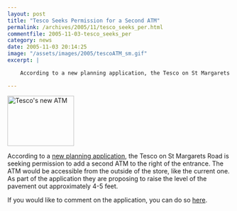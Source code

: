 ```yaml
---
layout: post
title: "Tesco Seeks Permission for a Second ATM"
permalink: /archives/2005/11/tesco_seeks_per.html
commentfile: 2005-11-03-tesco_seeks_per
category: news
date: 2005-11-03 20:14:25
image: "/assets/images/2005/tescoATM_sm.gif"
excerpt: |

    According to a new planning application, the Tesco on St Margarets Road is seeking permission to add a second ATM to the right of the entrance.  The ATM would be accessible from the outside of the store, like the current one.  As part of the application they are proposing to raise the level of the pavement out approximately 4-5 feet.

---
```


<a href="/assets/images/2005/tescoATM.gif"><img src="/assets/images/2005/tescoATM_sm.gif" width="150" height="113" alt="Tesco's new ATM" class="right ignore" /></a>

According to a [new planning application](http://www.ukplanning.com/richmond/showCaseFile.do?councilName=London+Borough+of+Richmond+upon+Thames&appNumber=05/3168/FUL), the Tesco on St Margarets Road is seeking permission to add a second ATM to the right of the entrance. The ATM would be accessible from the outside of the store, like the current one. As part of the application they are proposing to raise the level of the pavement out approximately 4-5 feet.

If you would like to comment on the application, you can do so [here](http://www.ukplanning.com/richmond/createComment.do?action=CreateApplicationComment&appNumber=05%2F3168%2FFUL).
